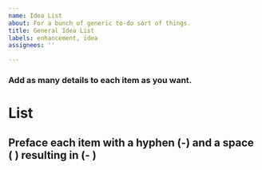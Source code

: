 ```yaml
---
name: Idea List
about: For a bunch of generic to-do sort of things.
title: General Idea List
labels: enhancement, idea
assignees: ''

---
```


### Add as many details to each item as you want.

# List 
## Preface each item with a hyphen (-) and a space ( ) resulting in (- )
